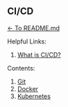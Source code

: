 ## CI/CD

[<- To README.md](../README.md)

Helpful Links:
1. [What is CI/CD?](../hotword-definitions/ci-cd.md)

Contents:
1. [Git](./git/index.md)
2. [Docker](./docker/index.md)
3. [Kubernetes](./kubernetes/index.md)
